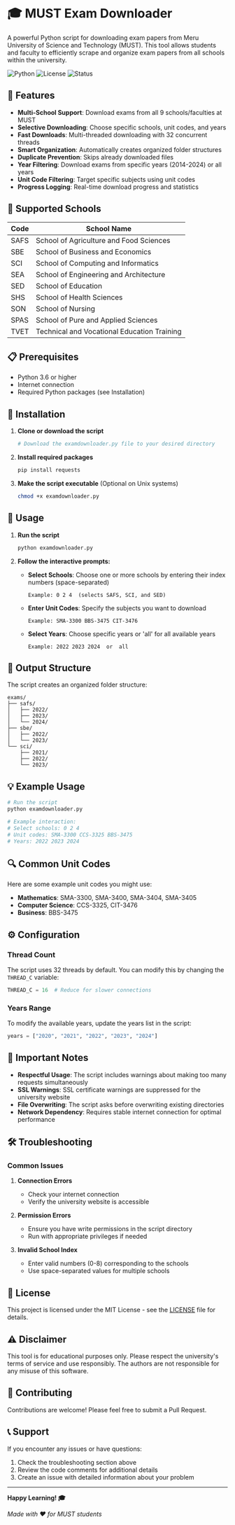 # 🎓 MUST Exam Downloader

A powerful Python script for downloading exam papers from Meru University of Science and Technology (MUST). This tool allows students and faculty to efficiently scrape and organize exam papers from all schools within the university.

![Python](https://img.shields.io/badge/python-v3.6+-blue.svg)
![License](https://img.shields.io/badge/license-MIT-green.svg)
![Status](https://img.shields.io/badge/status-active-success.svg)

## 🚀 Features

- **Multi-School Support**: Download exams from all 9 schools/faculties at MUST
- **Selective Downloading**: Choose specific schools, unit codes, and years
- **Fast Downloads**: Multi-threaded downloading with 32 concurrent threads
- **Smart Organization**: Automatically creates organized folder structures
- **Duplicate Prevention**: Skips already downloaded files
- **Year Filtering**: Download exams from specific years (2014-2024) or all years
- **Unit Code Filtering**: Target specific subjects using unit codes
- **Progress Logging**: Real-time download progress and statistics

## 🏫 Supported Schools

| Code | School Name |
|------|-------------|
| SAFS | School of Agriculture and Food Sciences |
| SBE  | School of Business and Economics |
| SCI  | School of Computing and Informatics |
| SEA  | School of Engineering and Architecture |
| SED  | School of Education |
| SHS  | School of Health Sciences |
| SON  | School of Nursing |
| SPAS | School of Pure and Applied Sciences |
| TVET | Technical and Vocational Education Training |

## 📋 Prerequisites

- Python 3.6 or higher
- Internet connection
- Required Python packages (see Installation)

## 🔧 Installation

1. **Clone or download the script**
   ```bash
   # Download the examdownloader.py file to your desired directory
   ```

2. **Install required packages**
   ```bash
   pip install requests
   ```

3. **Make the script executable** (Optional on Unix systems)
   ```bash
   chmod +x examdownloader.py
   ```

## 🎯 Usage

1. **Run the script**
   ```bash
   python examdownloader.py
   ```

2. **Follow the interactive prompts:**

   - **Select Schools**: Choose one or more schools by entering their index numbers (space-separated)
     ```
     Example: 0 2 4  (selects SAFS, SCI, and SED)
     ```

   - **Enter Unit Codes**: Specify the subjects you want to download
     ```
     Example: SMA-3300 BBS-3475 CIT-3476
     ```

   - **Select Years**: Choose specific years or 'all' for all available years
     ```
     Example: 2022 2023 2024  or  all
     ```

## 📁 Output Structure

The script creates an organized folder structure:

```
exams/
├── safs/
│   ├── 2022/
│   ├── 2023/
│   └── 2024/
├── sbe/
│   ├── 2022/
│   └── 2023/
└── sci/
    ├── 2021/
    ├── 2022/
    └── 2023/
```

## 💡 Example Usage

```bash
# Run the script
python examdownloader.py

# Example interaction:
# Select schools: 0 2 4
# Unit codes: SMA-3300 CCS-3325 BBS-3475
# Years: 2022 2023 2024
```

## 🔍 Common Unit Codes

Here are some example unit codes you might use:

- **Mathematics**: SMA-3300, SMA-3400, SMA-3404, SMA-3405
- **Computer Science**: CCS-3325, CIT-3476
- **Business**: BBS-3475

## ⚙️ Configuration

### Thread Count
The script uses 32 threads by default. You can modify this by changing the `THREAD_C` variable:

```python
THREAD_C = 16  # Reduce for slower connections
```

### Years Range
To modify the available years, update the years list in the script:

```python
years = ["2020", "2021", "2022", "2023", "2024"]
```

## 🚨 Important Notes

- **Respectful Usage**: The script includes warnings about making too many requests simultaneously
- **SSL Warnings**: SSL certificate warnings are suppressed for the university website
- **File Overwriting**: The script asks before overwriting existing directories
- **Network Dependency**: Requires stable internet connection for optimal performance

## 🛠️ Troubleshooting

### Common Issues

1. **Connection Errors**
   - Check your internet connection
   - Verify the university website is accessible

2. **Permission Errors**
   - Ensure you have write permissions in the script directory
   - Run with appropriate privileges if needed

3. **Invalid School Index**
   - Enter valid numbers (0-8) corresponding to the schools
   - Use space-separated values for multiple schools

## 📝 License

This project is licensed under the MIT License - see the [LICENSE](LICENSE) file for details.

## ⚠️ Disclaimer

This tool is for educational purposes only. Please respect the university's terms of service and use responsibly. The authors are not responsible for any misuse of this software.

## 🤝 Contributing

Contributions are welcome! Please feel free to submit a Pull Request.

## 📞 Support

If you encounter any issues or have questions:

1. Check the troubleshooting section above
2. Review the code comments for additional details
3. Create an issue with detailed information about your problem

---

**Happy Learning! 🎓**

*Made with ❤️ for MUST students*
```

